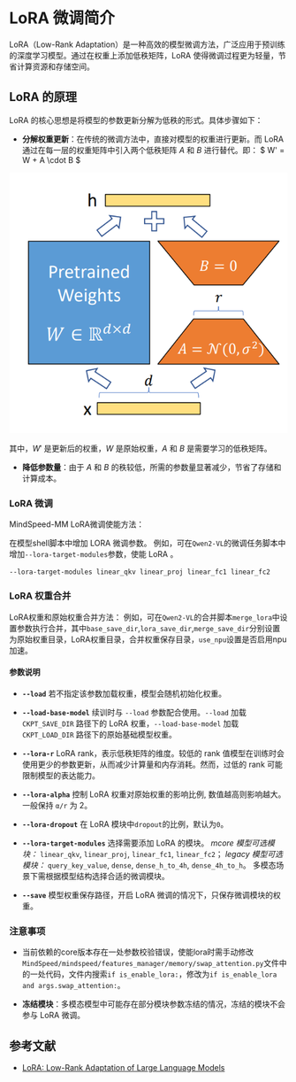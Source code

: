 # LoRA 微调简介

LoRA（Low-Rank Adaptation）是一种高效的模型微调方法，广泛应用于预训练的深度学习模型。通过在权重上添加低秩矩阵，LoRA 使得微调过程更为轻量，节省计算资源和存储空间。

## LoRA 的原理

LoRA 的核心思想是将模型的参数更新分解为低秩的形式。具体步骤如下：

- **分解权重更新**：在传统的微调方法中，直接对模型的权重进行更新。而 LoRA 通过在每一层的权重矩阵中引入两个低秩矩阵 $A$ 和 $B$ 进行替代。即：
$
W' = W + A \cdot B
$

![alt text](../../sources/images/lora_finetune/lora_model.png)

   其中，$W'$ 是更新后的权重，$W$ 是原始权重，$A$ 和 $B$ 是需要学习的低秩矩阵。

- **降低参数量**：由于 $A$ 和 $B$ 的秩较低，所需的参数量显著减少，节省了存储和计算成本。

### LoRA 微调

MindSpeed-MM LoRA微调使能方法：

在模型shell脚本中增加 LORA 微调参数。
例如，可在`Qwen2-VL`的微调任务脚本中增加`--lora-target-modules`参数，使能 LoRA 。
```
--lora-target-modules linear_qkv linear_proj linear_fc1 linear_fc2
```

### LoRA 权重合并

LoRA权重和原始权重合并方法：
例如，可在`Qwen2-VL`的合并脚本`merge_lora`中设置参数执行合并，其中`base_save_dir`,`lora_save_dir`,`merge_save_dir`分别设置为原始权重目录，LoRA权重目录，合并权重保存目录，`use_npu`设置是否启用npu加速。

#### 参数说明
- **`--load`**
  若不指定该参数加载权重，模型会随机初始化权重。

- **`--load-base-model`**
  续训时与 `--load` 参数配合使用。`--load` 加载`CKPT_SAVE_DIR` 路径下的 LoRA 权重，`--load-base-model` 加载`CKPT_LOAD_DIR` 路径下的原始基础模型权重。

- **`--lora-r`**
  LoRA rank，表示低秩矩阵的维度。较低的 rank 值模型在训练时会使用更少的参数更新，从而减少计算量和内存消耗。然而，过低的 rank 可能限制模型的表达能力。

- **`--lora-alpha`**
  控制 LoRA 权重对原始权重的影响比例, 数值越高则影响越大。一般保持 `α/r` 为 2。

- **`--lora-dropout`**
  在 LoRA 模块中`dropout`的比例，默认为`0`。

- **`--lora-target-modules`**
  选择需要添加 LoRA 的模块。
  *mcore 模型可选模块：* `linear_qkv`, `linear_proj`, `linear_fc1`, `linear_fc2`；
  *legacy 模型可选模块：* `query_key_value`, `dense`, `dense_h_to_4h`, `dense_4h_to_h`。
  多模态场景下需根据模型结构选择合适的微调模块。

- **`--save`**
  模型权重保存路径，开启 LoRA 微调的情况下，只保存微调模块的权重。


### 注意事项

- 当前依赖的core版本存在一处参数校验错误，使能lora时需手动修改 `MindSpeed/mindspeed/features_manager/memory/swap_attention.py`文件中的一处代码，文件内搜索`if is_enable_lora:`，修改为`if is_enable_lora and args.swap_attention:`。

- **冻结模块**：多模态模型中可能存在部分模块参数冻结的情况，冻结的模块不会参与 LoRA 微调。

## 参考文献

- [LoRA: Low-Rank Adaptation of Large Language Models](https://arxiv.org/abs/2106.09685)